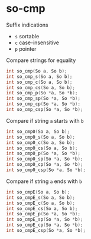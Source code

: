 # so-cmp

Suffix indications

- `s` sortable
- `c` case-insensitive
- `p` pointer

Compare strings for equality

```c
int so_cmp(So a, So b);
int so_cmp_s(So a, So b);
int so_cmp_c(So a, So b);
int so_cmp_cs(So a, So b);
int so_cmp_p(So *a, So *b);
int so_cmp_sp(So *a, So *b);
int so_cmp_cp(So *a, So *b);
int so_cmp_csp(So *a, So *b);
```

Compare if string `a` starts with `b` 

```c
int so_cmp0(So a, So b);
int so_cmp0_s(So a, So b);
int so_cmp0_c(So a, So b);
int so_cmp0_cs(So a, So b);
int so_cmp0_p(So *a, So *b);
int so_cmp0_sp(So *a, So *b);
int so_cmp0_cp(So *a, So *b);
int so_cmp0_csp(So *a, So *b);
```

Compare if string `a` ends with `b` 

```c
int so_cmpE(So a, So b);
int so_cmpE_s(So a, So b);
int so_cmpE_c(So a, So b);
int so_cmpE_cs(So a, So b);
int so_cmpE_p(So *a, So *b);
int so_cmpE_sp(So *a, So *b);
int so_cmpE_cp(So *a, So *b);
int so_cmpE_csp(So *a, So *b);
```

